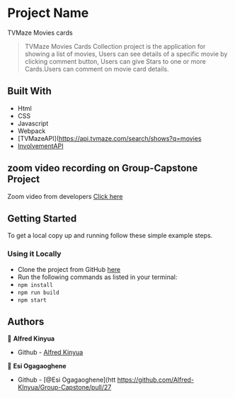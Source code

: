 # Project Name

TVMaze Movies cards

> TVMaze Movies Cards Collection project is the application for showing a list of movies, Users can see details of a specific movie by clicking comment button, Users can give Stars to one or more Cards.Users can comment on movie card details.

## Built With

- Html
- CSS
- Javascript
- Webpack
- [TVMazeAPI](https://api.tvmaze.com/search/shows?q=movies
- [InvolvementAPI](https://www.notion.so/Involvement-API-869e60b5ad104603aa6db59e08150270)

## zoom video recording on Group-Capstone Project 

Zoom video from developers [Click here](https://drive.google.com/file/d/1AfqGhVt-LWUWS7DerRoneQFkCMqVmbuW/view?usp=sharing)

## Getting Started

To get a local copy up and running follow these simple example steps.

### Using it Locally

- Clone the project from GitHub [here](git@github.com:Alfred-KInyua/Group-Capstone.git)
- Run the following commands as listed in your terminal:
- `npm install`
- `npm run build`
- `npm start`

## Authors

👤 **Alfred Kinyua**

- Github -  [Alfred Kinyua](https://github.com/Alfred-KInyua)


👤 **Esi Ogagaoghene**

- Github -  [@Esi Ogagaoghene](htt
https://github.com/Alfred-KInyua/Group-Capstone/pull/27
